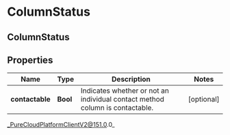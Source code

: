 # ColumnStatus

## ColumnStatus

## Properties

|Name | Type | Description | Notes|
|------------ | ------------- | ------------- | -------------|
| **contactable** | **Bool** | Indicates whether or not an individual contact method column is contactable. | [optional] |



_PureCloudPlatformClientV2@151.0.0_
